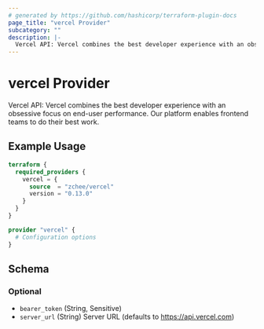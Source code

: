 ```yaml
---
# generated by https://github.com/hashicorp/terraform-plugin-docs
page_title: "vercel Provider"
subcategory: ""
description: |-
  Vercel API: Vercel combines the best developer experience with an obsessive focus on end-user performance. Our platform enables frontend teams to do their best work.
---
```


# vercel Provider

Vercel API: Vercel combines the best developer experience with an obsessive focus on end-user performance. Our platform enables frontend teams to do their best work.

## Example Usage

```terraform
terraform {
  required_providers {
    vercel = {
      source  = "zchee/vercel"
      version = "0.13.0"
    }
  }
}

provider "vercel" {
  # Configuration options
}
```

<!-- schema generated by tfplugindocs -->
## Schema

### Optional

- `bearer_token` (String, Sensitive)
- `server_url` (String) Server URL (defaults to https://api.vercel.com)
